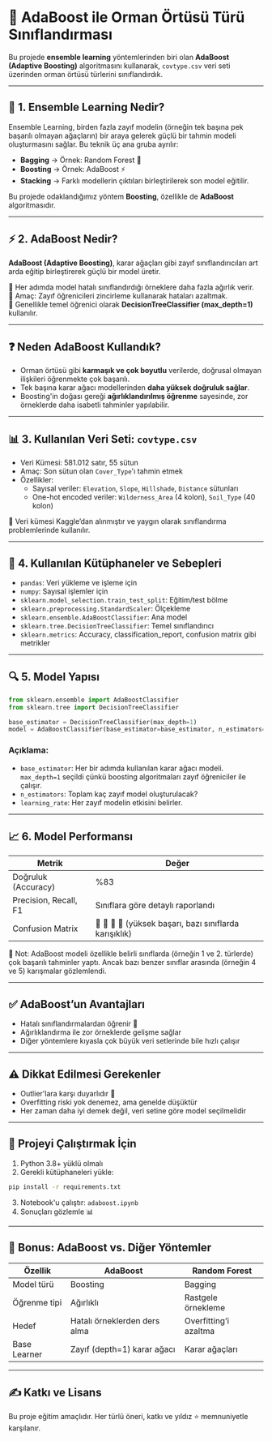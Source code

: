
# 🌲 AdaBoost ile Orman Örtüsü Türü Sınıflandırması

Bu projede **ensemble learning** yöntemlerinden biri olan **AdaBoost (Adaptive Boosting)** algoritmasını kullanarak, `covtype.csv` veri seti üzerinden orman örtüsü türlerini sınıflandırdık.

---

## 📌 1. Ensemble Learning Nedir?

Ensemble Learning, birden fazla zayıf modelin (örneğin tek başına pek başarılı olmayan ağaçların) bir araya gelerek güçlü bir tahmin modeli oluşturmasını sağlar. Bu teknik üç ana gruba ayrılır:

- **Bagging** → Örnek: Random Forest 🌲
- **Boosting** → Örnek: AdaBoost ⚡
- **Stacking** → Farklı modellerin çıktıları birleştirilerek son model eğitilir.

Bu projede odaklandığımız yöntem **Boosting**, özellikle de **AdaBoost** algoritmasıdır.

---

## ⚡ 2. AdaBoost Nedir?

**AdaBoost (Adaptive Boosting)**, karar ağaçları gibi zayıf sınıflandırıcıları art arda eğitip birleştirerek güçlü bir model üretir.

🔁 Her adımda model hatalı sınıflandırdığı örneklere daha fazla ağırlık verir.  
🎯 Amaç: Zayıf öğrenicileri zincirleme kullanarak hataları azaltmak.  
🌳 Genellikle temel öğrenici olarak **DecisionTreeClassifier (max_depth=1)** kullanılır.

---

## ❓ Neden AdaBoost Kullandık?

- Orman örtüsü gibi **karmaşık ve çok boyutlu** verilerde, doğrusal olmayan ilişkileri öğrenmekte çok başarılı.
- Tek başına karar ağacı modellerinden **daha yüksek doğruluk sağlar**.
- Boosting'in doğası gereği **ağırlıklandırılmış öğrenme** sayesinde, zor örneklerde daha isabetli tahminler yapılabilir.

---

## 📊 3. Kullanılan Veri Seti: `covtype.csv`

- Veri Kümesi: 581.012 satır, 55 sütun
- Amaç: Son sütun olan `Cover_Type`'ı tahmin etmek
- Özellikler:
  - Sayısal veriler: `Elevation`, `Slope`, `Hillshade`, `Distance` sütunları
  - One-hot encoded veriler: `Wilderness_Area` (4 kolon), `Soil_Type` (40 kolon)

📁 Veri kümesi Kaggle’dan alınmıştır ve yaygın olarak sınıflandırma problemlerinde kullanılır.

---

## 🔧 4. Kullanılan Kütüphaneler ve Sebepleri

- `pandas`: Veri yükleme ve işleme için
- `numpy`: Sayısal işlemler için
- `sklearn.model_selection.train_test_split`: Eğitim/test bölme
- `sklearn.preprocessing.StandardScaler`: Ölçekleme
- `sklearn.ensemble.AdaBoostClassifier`: Ana model
- `sklearn.tree.DecisionTreeClassifier`: Temel sınıflandırıcı
- `sklearn.metrics`: Accuracy, classification_report, confusion matrix gibi metrikler

---

## 🔍 5. Model Yapısı

```python
from sklearn.ensemble import AdaBoostClassifier
from sklearn.tree import DecisionTreeClassifier

base_estimator = DecisionTreeClassifier(max_depth=1)
model = AdaBoostClassifier(base_estimator=base_estimator, n_estimators=50, learning_rate=1.0)
```

### Açıklama:
- `base_estimator`: Her bir adımda kullanılan karar ağacı modeli. `max_depth=1` seçildi çünkü boosting algoritmaları zayıf öğreniciler ile çalışır.
- `n_estimators`: Toplam kaç zayıf model oluşturulacak?
- `learning_rate`: Her zayıf modelin etkisini belirler.

---

## 📈 6. Model Performansı

| Metrik                 | Değer |
|------------------------|-------|
| Doğruluk (Accuracy)    | %83   |
| Precision, Recall, F1  | Sınıflara göre detaylı raporlandı
| Confusion Matrix       | 🔲 🔳 🔲 🔳 (yüksek başarı, bazı sınıflarda karışıklık)

📌 Not: AdaBoost modeli özellikle belirli sınıflarda (örneğin 1 ve 2. türlerde) çok başarılı tahminler yaptı. Ancak bazı benzer sınıflar arasında (örneğin 4 ve 5) karışmalar gözlemlendi.

---

## ✅ AdaBoost’un Avantajları

- Hatalı sınıflandırmalardan öğrenir 🔁
- Ağırlıklandırma ile zor örneklerde gelişme sağlar
- Diğer yöntemlere kıyasla çok büyük veri setlerinde bile hızlı çalışır

---

## ⚠️ Dikkat Edilmesi Gerekenler

- Outlier'lara karşı duyarlıdır 🚨
- Overfitting riski yok denemez, ama genelde düşüktür
- Her zaman daha iyi demek değil, veri setine göre model seçilmelidir

---

## 📎 Projeyi Çalıştırmak İçin

1. Python 3.8+ yüklü olmalı
2. Gerekli kütüphaneleri yükle:
```bash
pip install -r requirements.txt
```
3. Notebook'u çalıştır: `adaboost.ipynb`
4. Sonuçları gözlemle 📊

---

## 🧠 Bonus: AdaBoost vs. Diğer Yöntemler

| Özellik        | AdaBoost     | Random Forest |
|----------------|--------------|----------------|
| Model türü     | Boosting     | Bagging        |
| Öğrenme tipi   | Ağırlıklı    | Rastgele örnekleme |
| Hedef          | Hatalı örneklerden ders alma | Overfitting’i azaltma |
| Base Learner   | Zayıf (depth=1) karar ağacı | Karar ağaçları |

---

## ✍️ Katkı ve Lisans

Bu proje eğitim amaçlıdır. Her türlü öneri, katkı ve yıldız ⭐ memnuniyetle karşılanır.
